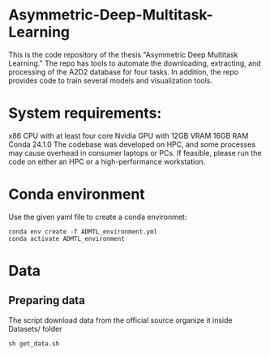 # Asymmetric-Deep-Multitask-Learning
This is the code repository of the thesis "Asymmetric Deep Multitask Learning." The repo has tools to automate the downloading, extracting, and processing of the A2D2 database for four tasks. In addition, the repo provides code to train several models and visualization tools.

# System requirements:
x86 CPU with at least four core
Nvidia GPU with 12GB VRAM
16GB RAM
Conda 24.1.0
The codebase was developed on HPC, and some processes may cause overhead in consumer laptops or PCs. If feasible, please run the code on either an HPC or a high-performance workstation.

# Conda environment
Use the given yaml file to create a conda environmet:
```
conda env create -f ADMTL_environment.yml
conda activate ADMTL_environment
```

# Data
## Preparing data
The script download data from the official source organize it inside Datasets/ folder 
```
sh get_data.sh
```


